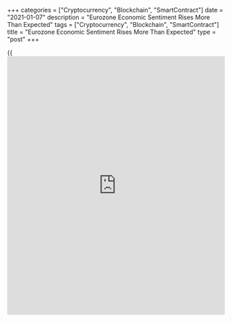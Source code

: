 +++
categories = ["Cryptocurrency", "Blockchain", "SmartContract"]
date = "2021-01-07"
description = "Eurozone Economic Sentiment Rises More Than Expected"
tags = ["Cryptocurrency", "Blockchain", "SmartContract"]
title = "Eurozone Economic Sentiment Rises More Than Expected"
type = "post"
+++

{{<iframe id="large-banner" src="https://www.bounty.group/#slide=8.0" width="100%" height="600" scrolling="no" style="border: 0px solid rgb(216, 221, 230); border-radius: 3px;">}}

Eurozone economic sentiment rose slightly more than expected at the end
of the year 2020, preliminary data from the European Commission showed
on Thursday.

The economic sentiment index rose to 90.4 from 87.7 in November.
Economists had forecast a score of 90.

The ESI's recovery was driven by markedly higher confidence in industry
and among consumers and, to a lesser degree, in construction, the
commission said. Confidence weakened in services and retail trade.

The industrial confidence index improved to -7.2 from -10.1 in the
previous month. Economists had expected a reading of -8.1.

The consumer confidence index climbed to -13.9 from -17.6 in November,
matching its flash estimate.

For comments and feedback [contact](https://www.playgroundfx.com/contact/): editorial@rtt[news](https://www.letsplayfx.com/blog/forex-news-website/).com

[Economic News][1]

 **What parts of the world are seeing the best (and worst) economic
performances lately? Click[here][2] to check out our [Econ Scorecard][2]
and find out! See up-to-the-moment [ranking](https://www.playgroundfx.com/blog/crypto-exchange-ranking/)s for the best and worst
performers in [GDP][3], [unemployment rate][4], [inflation][5] and much
more.**

   1. www.rtt[news](https://www.letsplayfx.com/blog/forex-news-website/).com/Content/EconomicNews.aspx
   2. www.rtt[news](https://www.letsplayfx.com/blog/forex-news-website/).com/economic-scorecard/world-rank/industrial-production/highest-performance.aspx
   3. www.rtt[news](https://www.letsplayfx.com/blog/forex-news-website/).com/economic-scorecard/world-rank/GDP/highest-performance.aspx
   4. www.rtt[news](https://www.letsplayfx.com/blog/forex-news-website/).com/economic-scorecard/world-rank/unemployment-rate/lowest-performance.aspx
   5. www.rtt[news](https://www.letsplayfx.com/blog/forex-news-website/).com/economic-scorecard/world-rank/CPI/highest-performance.aspx